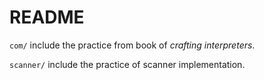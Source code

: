 # README
`com/` include the practice from book of *crafting interpreters*.  

`scanner/` include the practice of scanner implementation.  

